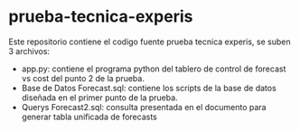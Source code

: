 # prueba-tecnica-experis
Este repositorio contiene el codigo fuente prueba tecnica experis, se suben 3 archivos:
- app.py: contiene el programa python del tablero de control de forecast vs cost del punto 2 de la prueba. 
- Base de Datos Forecast.sql: contiene los scripts de la base de datos diseñada en el primer punto de la prueba.
- Querys Forecast2.sql: consulta presentada en el documento para generar tabla unificada de forecasts
